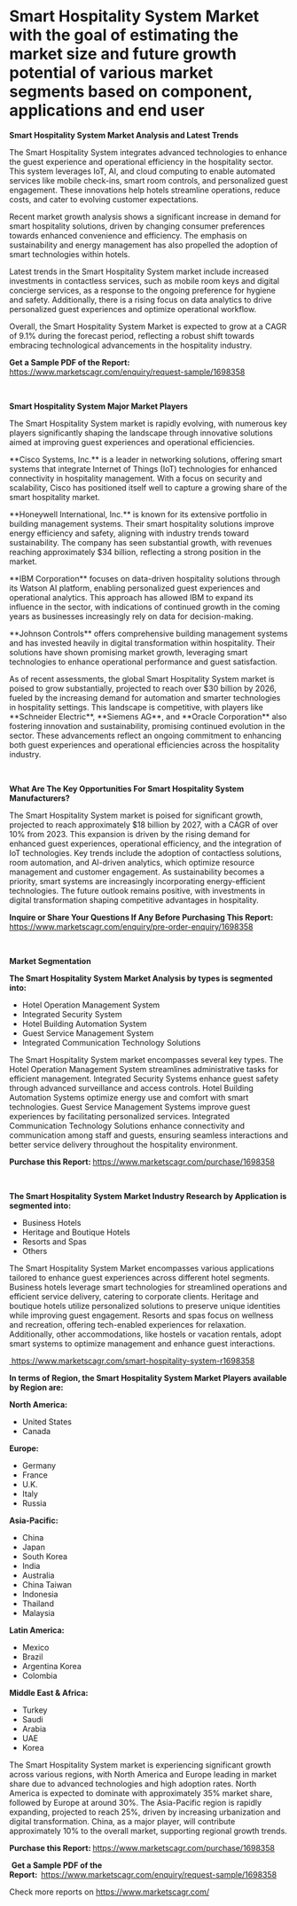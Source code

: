 <p><h1>Smart Hospitality System Market with the goal of estimating the market size and future growth potential of various market segments based on component, applications and end user</h1></p><p><strong>Smart Hospitality System Market Analysis and Latest Trends</strong></p>
<p><p>The Smart Hospitality System integrates advanced technologies to enhance the guest experience and operational efficiency in the hospitality sector. This system leverages IoT, AI, and cloud computing to enable automated services like mobile check-ins, smart room controls, and personalized guest engagement. These innovations help hotels streamline operations, reduce costs, and cater to evolving customer expectations.</p><p>Recent market growth analysis shows a significant increase in demand for smart hospitality solutions, driven by changing consumer preferences towards enhanced convenience and efficiency. The emphasis on sustainability and energy management has also propelled the adoption of smart technologies within hotels. </p><p>Latest trends in the Smart Hospitality System market include increased investments in contactless services, such as mobile room keys and digital concierge services, as a response to the ongoing preference for hygiene and safety. Additionally, there is a rising focus on data analytics to drive personalized guest experiences and optimize operational workflow. </p><p>Overall, the Smart Hospitality System Market is expected to grow at a CAGR of 9.1% during the forecast period, reflecting a robust shift towards embracing technological advancements in the hospitality industry.</p></p>
<p><strong>Get a Sample PDF of the Report:&nbsp;</strong> <a href="https://www.marketscagr.com/enquiry/request-sample/1698358?utm_campaign=3122&utm_medium=2&utm_source=Github&utm_content=ia&utm_term=24032025&utm_id=smart-hospitality-system">https://www.marketscagr.com/enquiry/request-sample/1698358</a></p>
<p>&nbsp;</p>
<p><strong>Smart Hospitality System Major Market Players</strong></p>
<p><p>The Smart Hospitality System market is rapidly evolving, with numerous key players significantly shaping the landscape through innovative solutions aimed at improving guest experiences and operational efficiencies.</p><p>**Cisco Systems, Inc.** is a leader in networking solutions, offering smart systems that integrate Internet of Things (IoT) technologies for enhanced connectivity in hospitality management. With a focus on security and scalability, Cisco has positioned itself well to capture a growing share of the smart hospitality market.</p><p>**Honeywell International, Inc.** is known for its extensive portfolio in building management systems. Their smart hospitality solutions improve energy efficiency and safety, aligning with industry trends toward sustainability. The company has seen substantial growth, with revenues reaching approximately $34 billion, reflecting a strong position in the market.</p><p>**IBM Corporation** focuses on data-driven hospitality solutions through its Watson AI platform, enabling personalized guest experiences and operational analytics. This approach has allowed IBM to expand its influence in the sector, with indications of continued growth in the coming years as businesses increasingly rely on data for decision-making.</p><p>**Johnson Controls** offers comprehensive building management systems and has invested heavily in digital transformation within hospitality. Their solutions have shown promising market growth, leveraging smart technologies to enhance operational performance and guest satisfaction.</p><p>As of recent assessments, the global Smart Hospitality System market is poised to grow substantially, projected to reach over $30 billion by 2026, fueled by the increasing demand for automation and smarter technologies in hospitality settings. This landscape is competitive, with players like **Schneider Electric**, **Siemens AG**, and **Oracle Corporation** also fostering innovation and sustainability, promising continued evolution in the sector. These advancements reflect an ongoing commitment to enhancing both guest experiences and operational efficiencies across the hospitality industry.</p></p>
<p>&nbsp;</p>
<p><strong>What Are The Key Opportunities For Smart Hospitality System Manufacturers?</strong></p>
<p><p>The Smart Hospitality System market is poised for significant growth, projected to reach approximately $18 billion by 2027, with a CAGR of over 10% from 2023. This expansion is driven by the rising demand for enhanced guest experiences, operational efficiency, and the integration of IoT technologies. Key trends include the adoption of contactless solutions, room automation, and AI-driven analytics, which optimize resource management and customer engagement. As sustainability becomes a priority, smart systems are increasingly incorporating energy-efficient technologies. The future outlook remains positive, with investments in digital transformation shaping competitive advantages in hospitality.</p></p>
<p><strong>Inquire or Share Your Questions If Any Before Purchasing This Report:</strong> <a href="https://www.marketscagr.com/enquiry/pre-order-enquiry/1698358?utm_campaign=3122&utm_medium=2&utm_source=Github&utm_content=ia&utm_term=24032025&utm_id=smart-hospitality-system">https://www.marketscagr.com/enquiry/pre-order-enquiry/1698358</a></p>
<p>&nbsp;</p>
<p><strong>Market Segmentation</strong></p>
<p><strong>The Smart Hospitality System Market Analysis by types is segmented into:</strong></p>
<p><ul><li>Hotel Operation Management System</li><li>Integrated Security System</li><li>Hotel Building Automation System</li><li>Guest Service Management System</li><li>Integrated Communication Technology Solutions</li></ul></p>
<p><p>The Smart Hospitality System market encompasses several key types. The Hotel Operation Management System streamlines administrative tasks for efficient management. Integrated Security Systems enhance guest safety through advanced surveillance and access controls. Hotel Building Automation Systems optimize energy use and comfort with smart technologies. Guest Service Management Systems improve guest experiences by facilitating personalized services. Integrated Communication Technology Solutions enhance connectivity and communication among staff and guests, ensuring seamless interactions and better service delivery throughout the hospitality environment.</p></p>
<p><strong>Purchase this Report:&nbsp;</strong><a href="https://www.marketscagr.com/purchase/1698358?utm_campaign=3122&utm_medium=2&utm_source=Github&utm_content=ia&utm_term=24032025&utm_id=smart-hospitality-system">https://www.marketscagr.com/purchase/1698358</a></p>
<p>&nbsp;</p>
<p><strong>The Smart Hospitality System Market Industry Research by Application is segmented into:</strong></p>
<p><ul><li>Business Hotels</li><li>Heritage and Boutique Hotels</li><li>Resorts and Spas</li><li>Others</li></ul></p>
<p><p>The Smart Hospitality System Market encompasses various applications tailored to enhance guest experiences across different hotel segments. Business hotels leverage smart technologies for streamlined operations and efficient service delivery, catering to corporate clients. Heritage and boutique hotels utilize personalized solutions to preserve unique identities while improving guest engagement. Resorts and spas focus on wellness and recreation, offering tech-enabled experiences for relaxation. Additionally, other accommodations, like hostels or vacation rentals, adopt smart systems to optimize management and enhance guest interactions.</p></p>
<p><a href="https://www.marketscagr.com/smart-hospitality-system-r1698358?utm_campaign=3122&utm_medium=2&utm_source=Github&utm_content=ia&utm_term=24032025&utm_id=smart-hospitality-system">&nbsp;https://www.marketscagr.com/smart-hospitality-system-r1698358</a></p>
<p><strong>In terms of Region, the Smart Hospitality System Market Players available by Region are:</strong></p>
<p>
    <p> <strong> North America: </strong>
        <ul>
            <li>United States</li>
            <li>Canada</li>
        </ul>
        </p> 
    <p> <strong> Europe: </strong>
        <ul>
            <li>Germany</li>
            <li>France</li>
            <li>U.K.</li>
            <li>Italy</li>
            <li>Russia</li>
        </ul>
        </p> 
    <p> <strong> Asia-Pacific: </strong>
        <ul>
            <li>China</li>
            <li>Japan</li>
            <li>South Korea</li>
            <li>India</li>
            <li>Australia</li>
            <li>China Taiwan</li>
            <li>Indonesia</li>
            <li>Thailand</li>
            <li>Malaysia</li>
        </ul>
        </p> 
    <p> <strong> Latin America: </strong>
        <ul>
            <li>Mexico</li>
            <li>Brazil</li>
            <li>Argentina Korea</li>
            <li>Colombia</li>
        </ul>
        </p> 
    <p> <strong> Middle East & Africa: </strong>
        <ul>
            <li>Turkey</li>
            <li>Saudi</li>
            <li>Arabia</li>
            <li>UAE</li>
            <li>Korea</li>
        </ul>
    </p>
    </p>
<p><p>The Smart Hospitality System market is experiencing significant growth across various regions, with North America and Europe leading in market share due to advanced technologies and high adoption rates. North America is expected to dominate with approximately 35% market share, followed by Europe at around 30%. The Asia-Pacific region is rapidly expanding, projected to reach 25%, driven by increasing urbanization and digital transformation. China, as a major player, will contribute approximately 10% to the overall market, supporting regional growth trends.</p></p>
<p><strong>Purchase this Report: </strong><a href="https://www.marketscagr.com/purchase/1698358?utm_campaign=3122&utm_medium=2&utm_source=Github&utm_content=ia&utm_term=24032025&utm_id=smart-hospitality-system">https://www.marketscagr.com/purchase/1698358</a></p>
<p>&nbsp;<strong>Get a Sample PDF of the Report:&nbsp;&nbsp;</strong><a href="https://www.marketscagr.com/enquiry/request-sample/1698358?utm_campaign=3122&utm_medium=2&utm_source=Github&utm_content=ia&utm_term=24032025&utm_id=smart-hospitality-system">https://www.marketscagr.com/enquiry/request-sample/1698358</a></p>
<p><strong></strong></p>
<p>Check more reports on <a href="https://www.marketscagr.com/?utm_campaign=3122&utm_medium=2&utm_source=Github&utm_content=ia&utm_term=24032025&utm_id=smart-hospitality-system">https://www.marketscagr.com/</a></p>